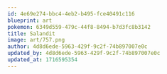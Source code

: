 ```yaml
---
id: 4e69e274-bbc4-4eb2-b495-fce40491c116
blueprint: art
pokemon: 6349d559-479c-44f8-8494-b7d3fc8b3142
title: Salandit
image: art/757.png
author: 4d8d6ede-5963-429f-9c2f-74b897007e0c
updated_by: 4d8d6ede-5963-429f-9c2f-74b897007e0c
updated_at: 1716595354
---
```

